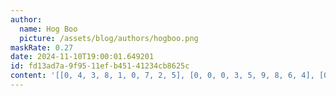 ```yaml
---
author:
  name: Hog Boo
  picture: /assets/blog/authors/hogboo.png
maskRate: 0.27
date: 2024-11-10T19:00:01.649201
id: fd13ad7a-9f95-11ef-b451-41234cb8625c
content: '[[0, 4, 3, 8, 1, 0, 7, 2, 5], [0, 0, 0, 3, 5, 9, 8, 6, 4], [0, 5, 8, 7, 2, 4, 0, 0, 3], [0, 9, 6, 5, 7, 2, 4, 3, 0], [3, 0, 4, 0, 0, 1, 0, 0, 0], [8, 2, 5, 0, 4, 3, 0, 7, 1], [7, 8, 2, 4, 3, 5, 9, 1, 6], [5, 6, 1, 2, 9, 8, 3, 0, 7], [4, 3, 9, 1, 0, 7, 5, 0, 2]]'
---
```

